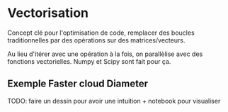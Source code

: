 # Vectorisation 

Concept clé pour l'optimisation de code, remplacer des 
boucles traditionnelles par des opérations sur des matrices/vecteurs.

Au lieu d'itérer avec une opération à la fois, on parallèlise avec des 
fonctions vectorielles. Numpy et Scipy sont fait pour ça.

## Exemple Faster cloud Diameter 

TODO: faire un dessin pour avoir une intuition + notebook pour visualiser
